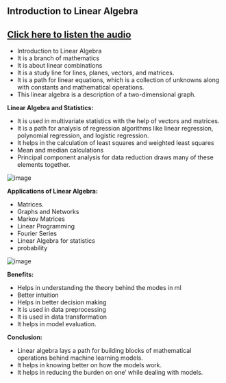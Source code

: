 ## Introduction to Linear Algebra
## [Click here to listen the audio](https://drive.google.com/file/d/1FZv5AiGRnYV60S19yKyKl4UYQAAkeO5R/view?usp=sharing)

- Introduction to Linear Algebra
- It is a branch of mathematics
- It is about linear combinations
- It is a study line for lines, planes, vectors, and matrices.
- It is a path for linear equations, which is a collection of unknowns along with constants and mathematical operations.
- This linear algebra is a description of a two-dimensional graph.

**Linear Algebra and Statistics:**
- It is used in multivariate statistics with the help of vectors and matrices.
- It is a path for analysis of regression algorithms like linear regression, polynomial regression, and logistic regression.
- It helps in the calculation of least squares and weighted least squares
- Mean and median calculations
- Principal component analysis for data reduction draws many of these elements together.

![image](https://user-images.githubusercontent.com/79050917/143677330-ad1d214f-5217-48e9-9b1d-a704c82ac73c.png)

**Applications of Linear Algebra:**
- Matrices.
- Graphs and Networks
- Markov Matrices
- Linear Programming
- Fourier Series
- Linear Algebra for statistics  
- probability

![image](https://user-images.githubusercontent.com/79050917/143677337-5885576e-3488-4a3e-89a1-8e9887188f90.png)

**Benefits:**
- Helps in understanding the theory behind the modes in ml
- Better intuition
- Helps in better decision making
- It is used in data preprocessing
- It is used in data transformation
- It helps in model evaluation.

**Conclusion:**
- Linear algebra lays a path for building blocks of mathematical operations behind machine learning models.
- It helps in knowing better on how the models work. 
- It helps in reducing the burden on one’ while dealing with models.
 


